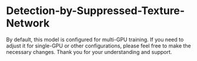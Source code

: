 # Detection-by-Suppressed-Texture-Network
By default, this model is configured for multi-GPU training. If you need to adjust it for single-GPU or other configurations, please feel free to make the necessary changes. Thank you for your understanding and support.

